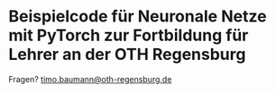 # Beispielcode für Neuronale Netze mit PyTorch zur Fortbildung für Lehrer an der OTH Regensburg

Fragen? timo.baumann@oth-regensburg.de